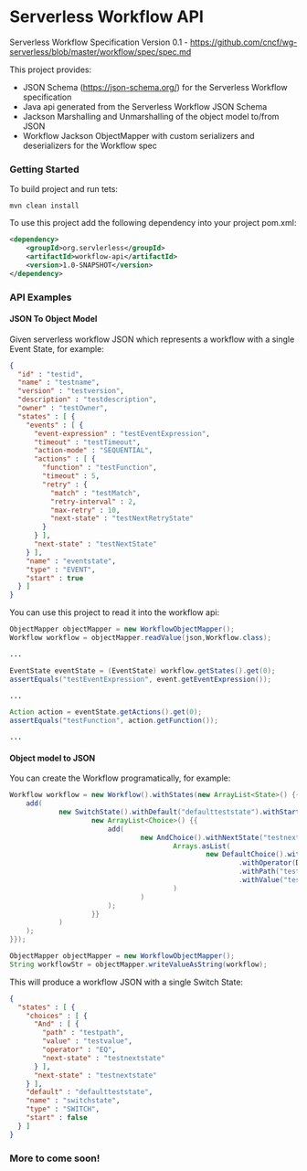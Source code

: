 # Serverless Workflow API

Serverless Workflow Specification Version 0.1 - https://github.com/cncf/wg-serverless/blob/master/workflow/spec/spec.md

This project provides:

* JSON Schema (https://json-schema.org/) for the Serverless Workflow specification
* Java api generated from the Serverless Workflow JSON Schema
* Jackson Marshalling and Unmarshalling of the object model to/from JSON
* Workflow Jackson ObjectMapper with custom serializers and deserializers for the Workflow spec


### Getting Started

To build project and run tets:

```
mvn clean install
```

To use this project add the following dependency into your project pom.xml:

```xml
<dependency>
    <groupId>org.servlerless</groupId>
    <artifactId>workflow-api</artifactId>
    <version>1.0-SNAPSHOT</version>
</dependency>
```

### API Examples

#### JSON To Object Model
Given serverless workflow JSON which represents a workflow with a single Event State, for example:

```json
{
  "id" : "testid",
  "name" : "testname",
  "version" : "testversion",
  "description" : "testdescription",
  "owner" : "testOwner",
  "states" : [ {
    "events" : [ {
      "event-expression" : "testEventExpression",
      "timeout" : "testTimeout",
      "action-mode" : "SEQUENTIAL",
      "actions" : [ {
        "function" : "testFunction",
        "timeout" : 5,
        "retry" : {
          "match" : "testMatch",
          "retry-interval" : 2,
          "max-retry" : 10,
          "next-state" : "testNextRetryState"
        }
      } ],
      "next-state" : "testNextState"
    } ],
    "name" : "eventstate",
    "type" : "EVENT",
    "start" : true
  } ]
}

```

You can use this project to read it into the workflow api:

```java
ObjectMapper objectMapper = new WorkflowObjectMapper();
Workflow workflow = objectMapper.readValue(json,Workflow.class);

...

EventState eventState = (EventState) workflow.getStates().get(0);
assertEquals("testEventExpression", event.getEventExpression());

...

Action action = eventState.getActions().get(0);
assertEquals("testFunction", action.getFunction());

...

```

#### Object model to JSON

You can create the Workflow programatically, for example:

```java
Workflow workflow = new Workflow().withStates(new ArrayList<State>() {{
    add(
            new SwitchState().withDefault("defaultteststate").withStart(false).withChoices(
                    new ArrayList<Choice>() {{
                        add(
                                new AndChoice().withNextState("testnextstate").withAnd(
                                        Arrays.asList(
                                                new DefaultChoice().withNextState("testnextstate")
                                                        .withOperator(DefaultChoice.Operator.EQ)
                                                        .withPath("testpath")
                                                        .withValue("testvalue")
                                        )
                                )
                        );
                    }}
            )
    );
}});

ObjectMapper objectMapper = new WorkflowObjectMapper();
String workflowStr = objectMapper.writeValueAsString(workflow);

```
This will produce a workflow JSON with a single Switch State:

```json
{
  "states" : [ {
    "choices" : [ {
      "And" : [ {
        "path" : "testpath",
        "value" : "testvalue",
        "operator" : "EQ",
        "next-state" : "testnextstate"
      } ],
      "next-state" : "testnextstate"
    } ],
    "default" : "defaultteststate",
    "name" : "switchstate",
    "type" : "SWITCH",
    "start" : false
  } ]
}
```

### More to come soon!